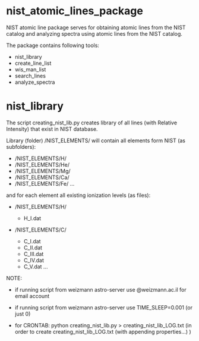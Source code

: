 # nist_atomic_lines_package

NIST atomic line package serves for obtaining atomic lines from the NIST catalog and analyzing spectra using atomic lines from the NIST catalog.

The package contains following tools:
- nist_library
- create_line_list
- wis_man_list
- search_lines
- analyze_spectra


# nist_library

The script creating_nist_lib.py creates library of all lines (with Relative Intensity) that exist in NIST database.

Library (folder) /NIST_ELEMENTS/ will contain all elements form NIST (as subfolders): 

* /NIST_ELEMENTS/H/ 
* /NIST_ELEMENTS/He/
* /NIST_ELEMENTS/Mg/
* /NIST_ELEMENTS/Ca/
* /NIST_ELEMENTS/Fe/ 
...

and for each element all existing ionization levels (as files):

* /NIST_ELEMENTS/H/
  - H_I.dat

* /NIST_ELEMENTS/C/
  - C_I.dat
  - C_II.dat
  - C_III.dat
  - C_IV.dat
  - C_V.dat
...


NOTE:

- if running script from weizmann astro-server use @weizmann.ac.il for email account

- if running script from weizmann astro-server use TIME_SLEEP=0.001 (or just 0)

- for CRONTAB: python creating_nist_lib.py > creating_nist_lib_LOG.txt (in order to create creating_nist_lib_LOG.txt (with appending properties...) )
